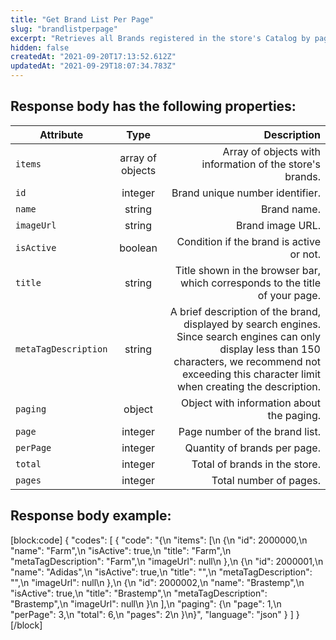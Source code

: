 ```yaml
---
title: "Get Brand List Per Page"
slug: "brandlistperpage"
excerpt: "Retrieves all Brands registered in the store's Catalog by page number."
hidden: false
createdAt: "2021-09-20T17:13:52.612Z"
updatedAt: "2021-09-29T18:07:34.783Z"
---
```

## Response body has the following properties:

| Attribute    | Type        | Description |
| --------------- |:---------:| -------------------------------------------------------------------------------------------:|
| `items` | array of objects | Array of objects with information of the store's brands. |
| `id` | integer | Brand unique number identifier. |
| `name` | string      |  Brand name.  |
| `imageUrl`  | string | Brand image URL. |
| `isActive` | boolean    | Condition if the brand is active or not.  |
| `title` | string | Title shown in the browser bar, which corresponds to the title of your page. |
| `metaTagDescription` | string | A brief description of the brand, displayed by search engines. Since search engines can only display less than 150 characters, we recommend not exceeding this character limit when creating the description. |
| `paging` | object | Object with information about the paging. |
| `page` | integer | Page number of the brand list. |
| `perPage` | integer | Quantity of brands per page. |
| `total` | integer | Total of brands in the store. |
| `pages` | integer | Total number of pages. |


## Response body example:
[block:code]
{
  "codes": [
    {
      "code": "{\n  \"items\": [\n    {\n      \"id\": 2000000,\n      \"name\": \"Farm\",\n      \"isActive\": true,\n      \"title\": \"Farm\",\n      \"metaTagDescription\": \"Farm\",\n      \"imageUrl\": null\n    },\n    {\n      \"id\": 2000001,\n      \"name\": \"Adidas\",\n      \"isActive\": true,\n      \"title\": \"\",\n      \"metaTagDescription\": \"\",\n      \"imageUrl\": null\n    },\n    {\n      \"id\": 2000002,\n      \"name\": \"Brastemp\",\n      \"isActive\": true,\n      \"title\": \"Brastemp\",\n      \"metaTagDescription\": \"Brastemp\",\n      \"imageUrl\": null\n    }\n  ],\n    \"paging\": {\n      \"page\": 1,\n        \"perPage\": 3,\n          \"total\": 6,\n            \"pages\": 2\n    }\n}",
      "language": "json"
    }
  ]
}
[/block]